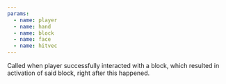 ```yaml
---
params:
  - name: player
  - name: hand
  - name: block
  - name: face
  - name: hitvec
---
```


Called when player successfully interacted with a block, which resulted in
activation of said block, right after this happened.
